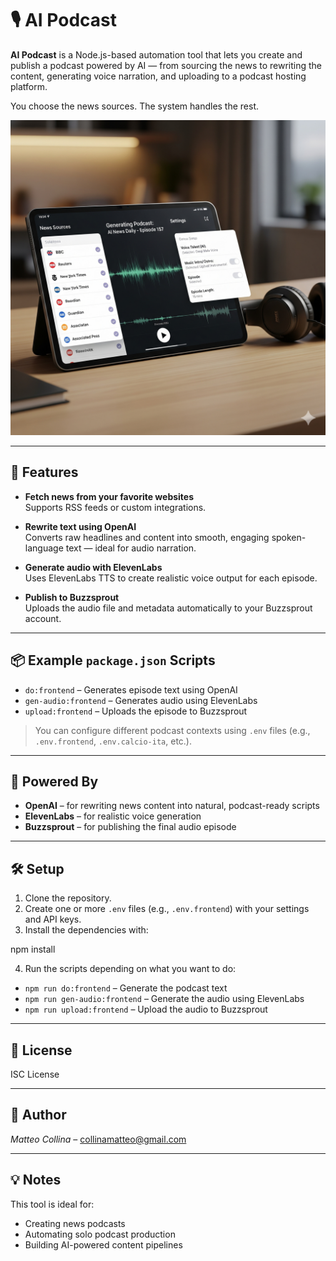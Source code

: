 # 🎙️ AI Podcast

**AI Podcast** is a Node.js-based automation tool that lets you create and publish a podcast powered by AI — from sourcing the news to rewriting the content, generating voice narration, and uploading to a podcast hosting platform.

You choose the news sources. The system handles the rest.

![AI-PODCAST](https://github.com/matteocollina/ai-podcast/blob/main/documentation.png?raw=true)


---

## 🚀 Features

- **Fetch news from your favorite websites**  
  Supports RSS feeds or custom integrations.

- **Rewrite text using OpenAI**  
  Converts raw headlines and content into smooth, engaging spoken-language text — ideal for audio narration.

- **Generate audio with ElevenLabs**  
  Uses ElevenLabs TTS to create realistic voice output for each episode.

- **Publish to Buzzsprout**  
  Uploads the audio file and metadata automatically to your Buzzsprout account.

---

## 📦 Example `package.json` Scripts

- `do:frontend` – Generates episode text using OpenAI  
- `gen-audio:frontend` – Generates audio using ElevenLabs  
- `upload:frontend` – Uploads the episode to Buzzsprout  

> You can configure different podcast contexts using `.env` files (e.g., `.env.frontend`, `.env.calcio-ita`, etc.).

---

## 🧠 Powered By

- **OpenAI** – for rewriting news content into natural, podcast-ready scripts  
- **ElevenLabs** – for realistic voice generation  
- **Buzzsprout** – for publishing the final audio episode

---

## 🛠️ Setup

1. Clone the repository.
2. Create one or more `.env` files (e.g., `.env.frontend`) with your settings and API keys.
3. Install the dependencies with:

npm install

4. Run the scripts depending on what you want to do:

- `npm run do:frontend` – Generate the podcast text  
- `npm run gen-audio:frontend` – Generate the audio using ElevenLabs  
- `npm run upload:frontend` – Upload the audio to Buzzsprout

---

## 📄 License

ISC License

---

## 👤 Author

*Matteo Collina* – collinamatteo@gmail.com

---

## 💡 Notes

This tool is ideal for:

- Creating news podcasts  
- Automating solo podcast production  
- Building AI-powered content pipelines
